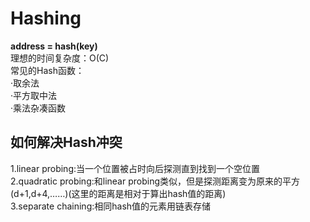 # Hashing
**address = hash(key)**<br>
理想的时间复杂度：O(C)<br>
常见的Hash函数：<br>
·取余法<br>
·平方取中法<br>
·乘法杂凑函数<br>
## 如何解决Hash冲突
1.linear probing:当一个位置被占时向后探测直到找到一个空位置<br>
2.quadratic probing:和linear probing类似，但是探测距离变为原来的平方(d+1,d+4,……)(这里的距离是相对于算出hash值的距离)<br>
3.separate chaining:相同hash值的元素用链表存储<br>